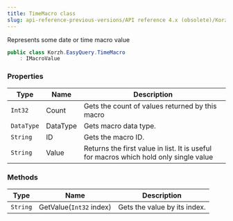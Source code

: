 ```yaml
---
title: TimeMacro class
slug: api-reference-previous-versions/API reference 4.x (obsolete)/Korzh.EasyQuery namespace/timemacro-class
---
```



Represents some date or time macro value
```csharp
public class Korzh.EasyQuery.TimeMacro
    : IMacroValue

```

### Properties

| Type | Name | Description | 
| --- | --- | --- | 
| `Int32` | Count | Gets the count of values returned by this macro | 
| `DataType` | DataType | Gets macro data type. | 
| `String` | ID | Gets the macro ID. | 
| `String` | Value | Returns the first value in list.  It is useful for macros which hold only single value | 


### Methods

| Type | Name | Description | 
| --- | --- | --- | 
| `String` | GetValue(`Int32` index) | Gets the value by its index. |